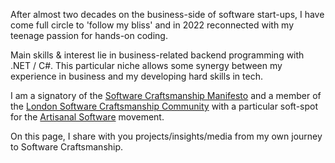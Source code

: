 After almost two decades on the business-side of software start-ups, I have come full circle to 'follow my bliss' and in 2022 reconnected with my teenage passion for hands-on coding.

Main skills & interest lie in business-related backend programming with .NET / C#. This particular niche allows some synergy between my experience in business and my developing hard skills in tech. 

I am a signatory of the [Software Craftsmanship Manifesto](http://manifesto.softwarecraftsmanship.org) and a member of the [London Software Craftsmanship Community](https://www.meetup.com/london-software-craftsmanship/) with a particular soft-spot for the [Artisanal Software](https://www.markbernstein.org/NeoVictorian.html) movement.

On this page, I share with you projects/insights/media from my own journey to Software Craftsmanship.
